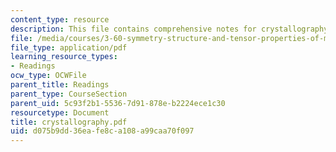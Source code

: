 ```yaml
---
content_type: resource
description: This file contains comprehensive notes for crystallography.
file: /media/courses/3-60-symmetry-structure-and-tensor-properties-of-materials-fall-2005/d075b9dd36eafe8ca108a99caa70f097_crystallography.pdf
file_type: application/pdf
learning_resource_types:
- Readings
ocw_type: OCWFile
parent_title: Readings
parent_type: CourseSection
parent_uid: 5c93f2b1-5536-7d91-878e-b2224ece1c30
resourcetype: Document
title: crystallography.pdf
uid: d075b9dd-36ea-fe8c-a108-a99caa70f097
---
```

